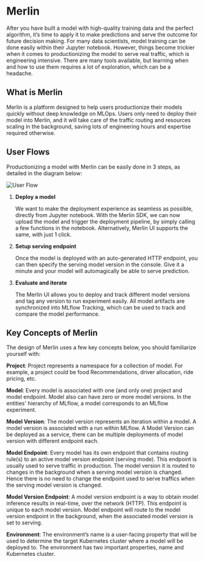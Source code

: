 <!-- page-title: Introduction to Merlin -->
# Merlin

After you have built a model with high-quality training data and the perfect algorithm, it’s time to apply it to make predictions and serve the outcome for future decision making.
For many data scientists, model training can be done easily within their Jupyter notebook. However, things become trickier when it comes to productionizing the model to serve real traffic, which is engineering intensive. There are many tools available, but learning when and how to use them requires a lot of exploration, which can be a headache.

## What is Merlin

Merlin is a platform designed to help users productionize their models quickly without deep knowledge on MLOps. Users only need to deploy their model into Merlin, and it will take care of the traffic routing and resources scaling in the background, saving lots of engineering hours and expertise required otherwise.

## User Flows

Productionizing a model with Merlin can be easily done in 3 steps, as detailed in the diagram below:

![User Flow](../../diagrams/user_flow.drawio.svg)

1. **Deploy a model**

    We want to make the deployment experience as seamless as possible, directly from Jupyter notebook. With the Merlin SDK, we can now upload the model and trigger the deployment pipeline, by simply calling a few functions in the notebook. Alternatively, Merlin UI supports the same, with just 1 click.

2. **Setup serving endpoint**

    Once the model is deployed with an auto-generated HTTP endpoint, you can then specify the serving model version in the console. Give it a minute and your model will automagically be able to serve prediction.

3. **Evaluate and iterate**

    The Merlin UI allows you to deploy and track different model versions and tag any version to run experiment easily. All model artifacts are synchronized into MLflow Tracking, which can be used to track and compare the model performance.

## Key Concepts of Merlin

The design of Merlin uses a few key concepts below, you should familiarize yourself with:

**Project**: Project represents a namespace for a collection of model. For example, a project could be food Recommendations, driver allocation, ride pricing, etc.

**Model**: Every model is associated with one (and only one) project and model endpoint. Model also can have zero or more model versions. In the entities' hierarchy of MLflow, a model corresponds to an MLflow experiment.

**Model Version**: The model version represents an iteration within a model. A model version is associated with a run within MLflow. A Model Version can be deployed as a service, there can be multiple deployments of model version with different endpoint each.

**Model Endpoint**: Every model has its own endpoint that contains routing rule(s) to an active model version endpoint (serving mode). This endpoint is usually used to serve traffic in production. The model version it is routed to changes in the background when a serving model version is changed. Hence there is no need to change the endpoint used to serve traffics when the serving model version is changed.

**Model Version Endpoint**: A model version endpoint is a way to obtain model inference results in real-time, over the network (HTTP). This endpoint is unique to each model version. Model endpoint will route to the model version endpoint in the background, when the associated model version is set to serving.

**Environment**: The environment’s name is a user-facing property that will be used to determine the target Kubernetes cluster where a model will be deployed to. The environment has two important properties, name and Kubernetes cluster.